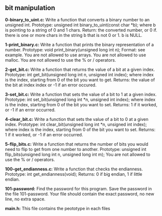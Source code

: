 ## bit manipulation


**0-binary_to_uint.c:** Write a function that converts a binary number to an unsigned int.
Prototype: unsigned int binary_to_uint(const char *b);
where b is pointing to a string of 0 and 1 chars.
Return: the converted number, or 0 if.
there is one or more chars in the string b that is not 0 or 1.
b is NULL.


**1-print_binary.c:** Write a function that prints the binary representation of a number.
Prototype: void print_binary(unsigned long int n);
Format: see example.
You are not allowed to use arrays.
You are not allowed to use malloc.
You are not allowed to use the % or / operators.


**2-get_bit.c:** Write a function that returns the value of a bit at a given index.
Prototype: int get_bit(unsigned long int n, unsigned int index);
where index is the index, starting from 0 of the bit you want to get.
Returns: the value of the bit at index index or -1 if an error occured.


**3-set_bit.c:** Write a function that sets the value of a bit to 1 at a given index.
Prototype: int set_bit(unsigned long int *n, unsigned int index);
where index is the index, starting from 0 of the bit you want to set.
Returns: 1 if it worked, or -1 if an error occurred.


**4-clear_bit.c:** Write a function that sets the value of a bit to 0 at a given index.
Prototype: int clear_bit(unsigned long int *n, unsigned int index);
where index is the index, starting from 0 of the bit you want to set.
Returns: 1 if it worked, or -1 if an error occurred.


**5-flip_bits.c:** Write a function that returns the number of bits you would need to flip to get from one number to another.
Prototype: unsigned int flip_bits(unsigned long int n, unsigned long int m);
You are not allowed to use the % or / operators.


**100-get_endianness.c:** Write a function that checks the endianness.
Prototype: int get_endianness(void);
Returns: 0 if big endian, 1 if little endian.


**101-password:** Find the password for this program.
Save the password in the file 101-password.
Your file should contain the exact password, no new line, no extra space.


**main.h:** This file contains the peototype in each files
